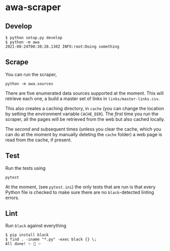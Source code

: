 # awa-scraper

## Develop
```console
$ python setup.py develop
$ python -m awa
2021-08-24T00:38:28.130Z INFO:root:Doing something
```

## Scrape 

You can run the scraper, 

```
python -m awa.sources 
```

There are five enumerated data sources supported at the moment.  This will retrieve each one, a build a master set of links in `links/master-links.csv`.  

This also creates a caching directory, in `cache` (you can change the location by setting the environment variable `CACHE_DIR`).  The _first_ time you run the scraper, all the pages will be retrieved from the web but also cached locally.  

The _second_ and subsequent times (unless you clear the cache, which you can do at the moment by manually deleting the `cache` folder) a web page is read from the cache, if present.  

## Test

Run the tests using 

```
pytest
```

At the moment, (see `pytest.ini`) the only tests that are run is that every Python file is checked to make sure there are no `black`-detected linting errors. 

## Lint
Run `black` against everything

```console
$ pip install black
$ find . -iname "*.py" -exec black {} \;
All done! ✨ 🍰 ✨
```
